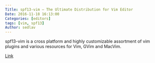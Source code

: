 ```yaml
---
Title: spf13-vim – The Ultimate Distribution for Vim Editor
Date: 2016-11-18 16:13:00
Categories: [editors]
tags: [vim, spf13]
Author: sedlav
---
```


spf13-vim is a cross platform and highly customizable assortment of vim plugins and various resources for Vim, GVim and MacVim.

[Link](http://www.tecmint.com/spf13-vim-offers-vim-plugins-vim-editor)
